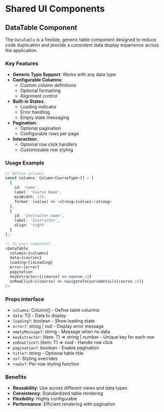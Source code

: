 # Shared UI Components

## DataTable Component

The `DataTable` is a flexible, generic table component designed to reduce code duplication and provide a consistent data display experience across the application.

### Key Features

- **Generic Type Support**: Works with any data type
- **Configurable Columns**:
  - Custom column definitions
  - Optional formatting
  - Alignment control
- **Built-in States**:
  - Loading indicator
  - Error handling
  - Empty state messaging
- **Pagination**:
  - Optional pagination
  - Configurable rows per page
- **Interaction**:
  - Optional row click handlers
  - Customizable row styling

### Usage Example

```typescript
// Define columns
const columns: Column<CourseType>[] = [
  {
    id: 'name',
    label: 'Course Name',
    minWidth: 170,
    format: (value) => <strong>{value}</strong>
  },
  {
    id: 'instructor.name',
    label: 'Instructor',
    align: 'right'
  }
];

// In your component
<DataTable
  columns={columns}
  data={courses}
  loading={isLoading}
  error={error}
  pagination
  keyExtractor={(course) => course.id}
  onRowClick={(course) => navigateToCourseDetails(course.id)}
/>
```

### Props Interface

- `columns`: Column[] - Define table columns
- `data`: T[] - Data to display
- `loading?`: boolean - Show loading state
- `error?`: string | null - Display error message
- `emptyMessage?`: string - Message when no data
- `keyExtractor`: (item: T) => string | number - Unique key for each row
- `onRowClick?`: (item: T) => void - Handle row click
- `pagination?`: boolean - Enable pagination
- `title?`: string - Optional table title
- `sx?`: Styling overrides
- `rowSx?`: Per-row styling function

### Benefits

- **Reusability**: Use across different views and data types
- **Consistency**: Standardized table rendering
- **Flexibility**: Highly configurable
- **Performance**: Efficient rendering with pagination
